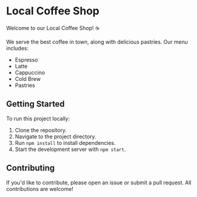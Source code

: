 # Local Coffee Shop

Welcome to our Local Coffee Shop! ☕

We serve the best coffee in town, along with delicious pastries. Our menu includes:

- Espresso
- Latte
- Cappuccino
- Cold Brew
- Pastries

## Getting Started

To run this project locally:
1. Clone the repository.
2. Navigate to the project directory.
3. Run `npm install` to install dependencies.
4. Start the development server with `npm start`.

## Contributing

If you'd like to contribute, please open an issue or submit a pull request. All contributions are welcome!